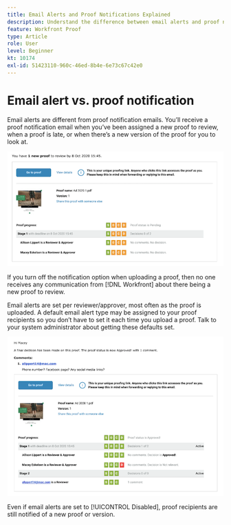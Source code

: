 ```yaml
---
title: Email Alerts and Proof Notifications Explained
description: Understand the difference between email alerts and proof notifications in [!DNL  Workfront].
feature: Workfront Proof
type: Article
role: User
level: Beginner
kt: 10174
exl-id: 51423110-960c-46ed-8b4e-6e73c67c42e0
---
```

# Email alert vs. proof notification

Email alerts are different from proof notification emails. You’ll receive a proof notification email when you’ve been assigned a new proof to review, when a proof is late, or when there’s a new version of the proof for you to look at.

![An image of a proof notification email indicating that there is a new proof to review.](assets/email-alert-1.png)

If you turn off the notification option when uploading a proof, then no one receives any communication from [!DNL Workfront] about there being a new proof to review.

Email alerts are set per reviewer/approver, most often as the proof is uploaded. A default email alert type may be assigned to your proof recipients so you don’t have to set it each time you upload a proof. Talk to your system administrator about getting these defaults set.

![An image of an email alert indicating that a decision has been made on the proof and there is a comment to review.](assets/email-alert-2.png)

Even if email alerts are set to [!UICONTROL Disabled], proof recipients are still notified of a new proof or version.

<!--
# Learn more
* New proof email
* Late proof email
-->

